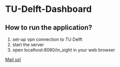 <h1>TU-Delft-Dashboard</h1>

<h2>How to run the application?</h2>

<ol>
<li>set-up vpn connection to TU Delft</li>
<li>start the server</li>
<li>open localhost:8080/in_sight in your web browser</li></ol>

<a href="mailto:insight.tudelft@gmail.com?Subject=TU Delft Dashboard">Mail us!</a>

